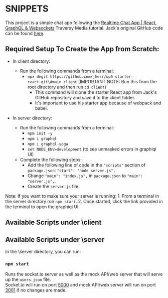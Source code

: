 # SNIPPETS

This project is a simple chat app following the [Realtime Chat App | React, GraphQL & Websockets](https://youtu.be/E3NHd-PkLrQ) Traversy Media tutorial. Jack's original GitHub code can be found [here](https://github.com/jherr/chat-o-matic.git).

<!-- ## To Do:
- [ ] Set up uuid to get automatic user IDs.
- [ ] Enable the following features:
    - [ ] Usernames
    - [ ] Message date/time stamps
    - [ ] Photo/video uploads
    - [ ] Profile photos
    - [ ] Create app logo -->

## Required Setup To Create the App from Scratch:
- In client directory:
    - Run the following commands from a terminal:
        - `npx degit https://github.com/jherr/wp5-starter-react.git\#main client` (IMPORTANT NOTE: Run this from the root directory and then run `cd client`)
            - This command will clone the starter React app from Jack's GitHub repository and save it to the client folder.
            - It's important to use his starter app because of webpack and babel.

- In server directory:
    - Run the following commands from a terminal:
        - `npm init -y`
        - `npm i graphql`
        - `npm i graphql-yoga`
        - `set NODE_ENV=development` (to see unmasked errors in graphiql UI)
    - Complete the following steps:
        - Add the following line of code in the `"scripts"` section of `package.json`: `"start": "node server.js",`.
        - Change `"main": "index.js",` in `package.json` to `"main": "server.js",`.
        - Create the `server.js` file.

Note: If you want to make sure your server is running:
    1. From a terminal in the server directory run `npm start`.
    2. Once started, click the link provided in the terminal to open the graphiql UI.

## Available Scripts under \client

<!-- In the \client directory, you can run:

### `npm start`

Runs the app in the development mode.\
Open [http://localhost:3000](http://localhost:3000) to view it in your browser.

The page will reload when you make changes.\
You may also see any lint errors in the console.

### `npm test`

Launches the test runner in the interactive watch mode.\
See the section about [running tests](https://facebook.github.io/create-react-app/docs/running-tests) for more information.

### `npm run build`

Builds the app for production to the `build` folder.\
It correctly bundles React in production mode and optimizes the build for the best performance.

The build is minified and the filenames include the hashes.\
Your app is ready to be deployed!

See the section about [deployment](https://facebook.github.io/create-react-app/docs/deployment) for more information.

### `npm run eject`

**Note: this is a one-way operation. Once you `eject`, you can't go back!**

If you aren't satisfied with the build tool and configuration choices, you can `eject` at any time. This command will remove the single build dependency from your project.

Instead, it will copy all the configuration files and the transitive dependencies (webpack, Babel, ESLint, etc) right into your project so you have full control over them. All of the commands except `eject` will still work, but they will point to the copied scripts so you can tweak them. At this point you're on your own.

You don't have to ever use `eject`. The curated feature set is suitable for small and middle deployments, and you shouldn't feel obligated to use this feature. However we understand that this tool wouldn't be useful if you couldn't customize it when you are ready for it. -->

## Available Scripts under \server

In the \server directory, you can run:

### `npm start`

Runs the socket.io server as well as the mock API/web server that will serve up the `users.json` file.\
Socket.io will run on port [5000](http://localhost:5000) and mock API/web server will run on port [3001](http://localhost:3001) if no changes are made.